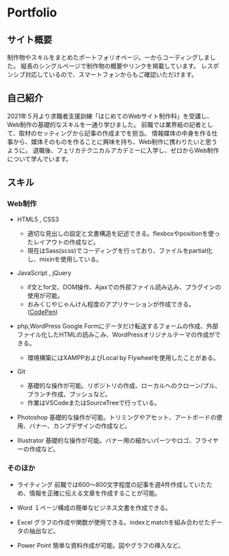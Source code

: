 # Portfolio

## サイト概要
制作物やスキルをまとめたポートフォリオページ。一からコーディングしました。
縦長のシングルページで制作物の概要やリンクを掲載しています。
レスポンシブ対応しているので、スマートフォンからもご確認いただけます。

## 自己紹介
2021年５月より求職者支援訓練「はじめてのWebサイト制作科」を受講し、
Web制作の基礎的なスキルを一通り学びました。 
前職では業界紙の記者として、取材のセッティングから記事の作成までを担当。
情報媒体の中身を作る仕事から、媒体そのものを作ることに興味を持ち、Web制作に携わりたいと思うように。
退職後、フェリカテクニカルアカデミーに入学し、ゼロからWeb制作について学んでいます。

## スキル
### Web制作
- HTML5 , CSS3
    - 適切な見出しの設定と文書構造を記述できる。flexboxやpositionを使ったレイアウトの作成など。
    - 現在はSass(scss)でコーディングを行っており、ファイルをpartial化し、mixinを使用している。

- JavaScript , jQuery
    - if文とfor文、DOM操作、Ajaxでの外部ファイル読み込み、プラグインの使用が可能。
    - おみくじやじゃんけん程度のアプリケーションが作成できる。([CodePen](https://codepen.io/takahashi210517))

- php,WordPress
    Google Formにデータだけ転送するフォームの作成、外部ファイル化したHTMLの読みこみ、WordPressオリジナルテーマの作成ができる。
    - 環境構築にはXAMPPおよびLocal by Flywheelを使用したことがある。

- Git
    - 基礎的な操作が可能。リポジトリの作成、ローカルへのクローン/プル、ブランチ作成、プッシュなど。
    - 作業はVSCodeまたはSourceTreeで行っている。

- Photoshop
    基礎的な操作が可能。トリミングやアセット、アートボードの使用、バナー、カンプデザインの作成など。

- Illustrator
    基礎的な操作が可能。バナー用の細かいパーツやロゴ、フライヤーの作成など。

### そのほか
- ライティング
    前職では600～800文字程度の記事を週4件作成していたため、情報を正確に伝える文章を作成することが可能。

- Word
    １ページ構成の簡単なビジネス文書を作成できる。

- Excel
    グラフの作成や関数が使用できる。indexとmatchを組み合わせたデータの抽出など。

- Power Point
    簡単な資料作成が可能。図やグラフの挿入など。
